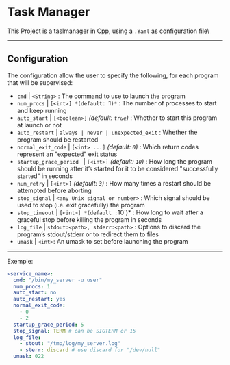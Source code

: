 # Task Manager

This Project is a taslmanager in Cpp, using a `.Yaml` as configuration file\

---
## Configuration

The configuration allow the user to specify the following, for each program
that will be supervised:

- `cmd` | `<String>` : The command to use to launch the program 
- `num_procs` | `[<int>] *(default: `1`)*` : The number of processes to start and keep running
- `auto_start` | `[<boolean>]` *(default: `true`)* : Whether to start this program at launch or not
- `auto_restart` | `always | never | unexpected_exit` : Whether the program should be restarted
- `normal_exit_code` | `[<int> ...]` *(default: `0`)*  : Which return codes represent an "expected" exit status
- `startup_grace_period	` | `[<int>]` *(default: `10`)* : How long the program should be running after it’s started for it to be considered "successfully started" in seconds
- `num_retry` | `[<int>]` *(default: `3`)*  : How many times a restart should be attempted before aborting
- `stop_signal` | `<any Unix signal or number>` : Which signal should be used to stop (i.e. exit gracefully) the program
- `stop_timeout` | `[<int>] *(default :`10`)* : How long to wait after a graceful stop before killing the program in seconds
- `log_file` | `stdout:<path>, stderr:<path>`  : Options to discard the program’s stdout/stderr or to redirect them to files
- `umask` | `<int>`: An umask to set before launching the program

--- 
Exemple:

```yaml
<service_name>:
  cmd: "/bin/my_server -u user"
  num_procs: 1
  auto_start: no
  auto_restart: yes
  normal_exit_code:
    - 0
    - 2
  startup_grace_period: 5
  stop_signal: TERM # can be SIGTERM or 15
  log_file:
    - stout: "/tmp/log/my_server.log"
    - sterr: discard # use discard for "/dev/null"
  umask: 022
```